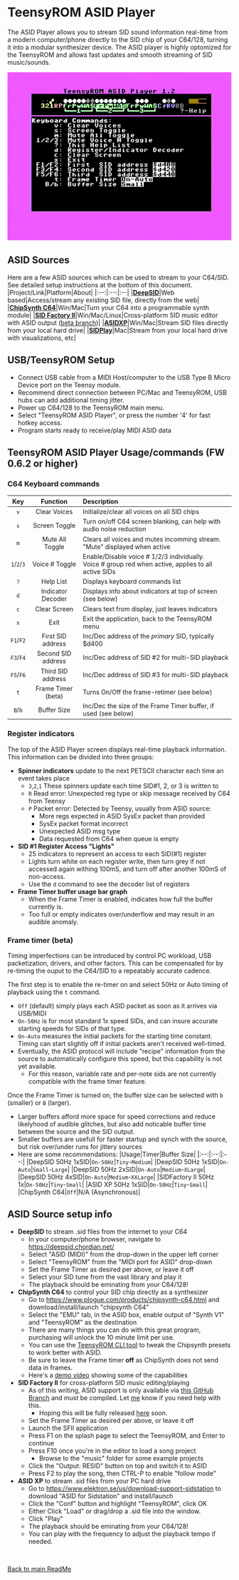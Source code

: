 
# TeensyROM ASID Player
The ASID Player allows you to stream SID sound information real-time from a modern computer/phone directly to the SID chip of your C64/128, turning it into a modular synthesizer device. The ASID player is highly optomized for the TeensyROM and allows fast updates and smooth streaming of SID music/sounds.

![ASID Player](/media/Screen%20captures/ASID%20Player.png)

## ASID Sources
Here are a few ASID sources which can be used to stream to your C64/SID. See detailed setup instructions at the bottom of this document.
|Project/Link|Platform|About|
|:--:|:--:|:--|
|**[DeepSID](https://deepsid.chordian.net/)**|Web based|Access/stream any existing SID file, directly from the web|
|**[ChipSynth C64](https://www.plogue.com/products/chipsynth-c64.html)**|Win/Mac|Turn your C64 into a programmable synth module|
|**[SID Factory II](https://blog.chordian.net/sf2/)**|Win/Mac/Linux|Cross-platform SID music editor with ASID output ([beta branch](https://github.com/Chordian/sidfactory2/tree/asid-support))|
|**[ASIDXP](https://elektron.se/support-downloads/sidstation#resources)**|Win/Mac|Stream SID files directly from your local hard drive|
|**[SIDPlay](http://www.sidmusic.org/sidplay/mac/)**|Mac|Stream from your local hard drive with visualizations, etc|

## USB/TeensyROM Setup
* Connect USB cable from a MIDI Host/computer to the USB Type B Micro Device port on the Teensy module.
 * Recommend direct connection between PC/Mac and TeensyROM, USB hubs can add additional timing jitter.
* Power up C64/128 to the TeensyROM main menu.
* Select "TeensyROM ASID Player", or press the number '4' for fast hotkey access.
* Program starts ready to receive/play MIDI ASID data

## TeensyROM ASID Player Usage/commands (FW 0.6.2 or higher)
### C64 Keyboard commands
|Key|Function|Description|
|:--:|:--:|:--|
|`v`|Clear Voices|Initialize/clear all voices on all SID chips|
|`s`|Screen Toggle|Turn on/off C64 screen blanking, can help with audio noise reduction|
|`m`|Mute All Toggle|Clears all voices and mutes incomming stream. "Mute" displayed when active|
|`1`/`2`/`3`|Voice # Toggle|Enable/Disable voice # 1/2/3 individually.<BR>Voice # group red when active, applies to all active SIDs
|`?`|Help List|Displays keyboard commands list|
|`d`|Indicator Decoder|Displays info about indicators at top of screen (see below)|
|`c`|Clear Screen|Clears text from display, just leaves indicators|
|`x`|Exit|Exit the application, back to the TeensyROM menu|
|`F1`/`F2`|First  SID address|Inc/Dec address of the *primary* SID, typically $d400|
|`F3`/`F4`|Second SID address|Inc/Dec address of SID #2 for multi-SID playback|
|`F5`/`F6`|Third  SID address|Inc/Dec address of SID #3 for multi-SID playback|
|`t`|Frame Timer (beta)|Turns On/Off the frame-retimer (see below)|
|`B`/`b`|Buffer Size|Inc/Dec the size of the Frame Timer buffer, if used (see below)|

### Register indicators
The top of the ASID Player screen displays real-time playback information. This information can be divided into three groups:
* **Spinner indicators** update to the next PETSCII character each time an event takes place
    * `3`,`2`,`1` These spinners update each time SID#1, 2, or 3 is written to
    * `R` Read error: Unexpected reg type or skip message received by C64 from Teensy
    * `P` Packet error: Detected by Teensy, usually from ASID source: 
        * More regs expected in ASID SysEx packet than provided
        * SysEx packet format incorrect
        * Unexpected ASID msg type
        * Data requested from C64 when queue is empty 
* **SID #1 Register Access "Lights"**
    * 25 indicators to represent an access to each SID(#1) register
    * Lights turn white on each register write, then turn grey if not accessed again withing 100mS, and turn off after another 100mS of non-access.
    * Use the `d` command to see the decoder list of registers
* **Frame Timer buffer usage bar graph**
    * When the Frame Timer is enabled, indicates how full the buffer currently is.
    * Too full or empty indicates over/underflow and may result in an audible anomaly.

### Frame timer (beta)
Timing imperfections can be introduced by control PC workload, USB packetization, drivers, and other factors. This can be compensated for by re-timing the ouput to the C64/SID to a repeatably accurate cadence.

The first step is to enable the re-timer on and select 50Hz or Auto timing of playback using the `t` command. 
* `Off` (default) simply plays each ASID packet as soon as it arrives via USB/MIDI
* `On-50Hz` is for most standard 1x speed SIDs, and can insure accurate starting speeds for SIDs of that type.
* `On-Auto` measures the initial packets for the starting time constant. Timing can start slightly off if initial packets aren't received well-timed.
* Eventually, the ASID protocol will include "recipe" information from the source to automatically configure this speed, but this capability is not yet available.
    * For this reason, variable rate and per-note sids are not currently compatible with the frame timer feature.

Once the Frame Timer is turned on, the buffer size can be selected with `b` (smaller) or `B` (larger). 
* Larger buffers afford more space for speed corrections and reduce likelyhood of audible glitches, but also add noticable buffer time between the source and the SID output. 
* Smaller buffers are usefull for faster startup and synch with the source, but risk over/under runs for jittery sources
* Here are some recommendations:
    |Usage|Timer|Buffer Size|
    |:--:|:--:|:--:|
    |DeepSID 50Hz 1xSID|`On-50Hz`|`Tiny`-`Medium`|
    |DeepSID 50Hz 1xSID|`On-Auto`|`Small`-`Large`|
    |DeepSID 50Hz 2xSID|`On-Auto`|`Medium`-`XLarge`|
    |DeepSID 50Hz 4xSID|`On-Auto`|`Medium`-`XXLarge`|
    |SIDFactory II 50Hz 1x|`On-50Hz`|`Tiny`-`Small`|
    |ASID XP 50Hz 1xSID|`On-50Hz`|`Tiny`-`Small`|
    |ChipSynth C64|`Off`|N/A (Asynchronous)|

## ASID Source setup info
* **DeepSID** to stream .sid files from the internet to your C64
    * In your computer/phone browser, navigate to https://deepsid.chordian.net/
    * Select "ASID (MIDI)" from the drop-down in the upper left corner
    * Select "TeensyROM" from the "MIDI port for ASID" drop-down
    * Set the Frame Timer as desired per above, or leave it off
    * Select your SID tune from the vast library and play it
    * The playback should be eminating from your C64/128!
* **ChipSynth C64** to control your SID chip directly as a synthesizer
    * Go to https://www.plogue.com/products/chipsynth-c64.html and download/install/launch "chipsynth C64"
    * Select the "EMU" tab, in the ASID box, enable output of "Synth V1" and "TeensyROM" as the destination
    * There are many things you can do with this great program, purchasing will unlock the 10 minute limit per use.
    * You can use the [TeensyROM CLI tool](https://github.com/MetalHexx/TeensyROM-CLI) to tweak the Chipsynth presets to work better with ASID.
    * Be sure to leave the Frame timer **off** as ChipSynth does not send data in frames.
    * Here's a [demo video](https://www.youtube.com/watch?v=-Xs3h59-dOU) showing some of the capabilities
* **SID Factory II** for cross-platform SID music editing/playing
    * As of this writing, ASID support is only available via [this GitHub Branch](https://github.com/Chordian/sidfactory2/tree/asid-support) and must be compiled. Let [me](mailto:travis@sensoriumembedded.com) know if you need help with this.
        * Hoping this will be fully released [here](https://blog.chordian.net/sf2/) soon.
    * Set the Frame Timer as desired per above, or leave it off
    * Launch the SFII application
    * Press F1 on the splash page to select the TeensyROM, and Enter to continue
    * Press F10 once you're in the editor to load a song project
        * Browse to the "music" folder for some example projects
    * Click the "Output: RESID" button on top and switch it to ASID
    * Press F2 to play the song, then CTRL-P to enable "follow mode"
* **ASID XP** to stream .sid files from your PC hard drive
    * Go to https://www.elektron.se/us/download-support-sidstation to download "ASID for Sidstation" and install/launch
    * Click the "Conf" button and highlight "TeensyROM", click OK
    * Either Click "Load" or drag/drop a .sid file into the window.
    * Click "Play"
    * The playback should be eminating from your C64/128!
    * You can play with the frequency to adjust the playback tempo if needed.
    
<br>

[Back to main ReadMe](/README.md)